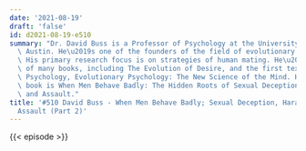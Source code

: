 ```yaml
---
date: '2021-08-19'
draft: 'false'
id: d2021-08-19-e510
summary: "Dr. David Buss is a Professor of Psychology at the University of Texas at\
  \ Austin. He\u2019s one of the founders of the field of evolutionary psychology.\
  \ His primary research focus is on strategies of human mating. He\u2019s the author\
  \ of many books, including The Evolution of Desire, and the first textbook in Evolutionary\
  \ Psychology, Evolutionary Psychology: The New Science of the Mind. His most recent\
  \ book is When Men Behave Badly: The Hidden Roots of Sexual Deception, Harassment,\
  \ and Assault."
title: '#510 David Buss - When Men Behave Badly; Sexual Deception, Harassment, and
  Assault (Part 2)'
---
```

{{< episode >}}
